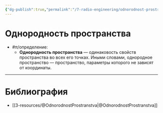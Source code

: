 ```yaml
---
{"dg-publish":true,"permalink":"/7-radio-engineering/odnorodnost-prostranstva/","title":"Однородность пространства"}
---
```



# Однородность пространства

- #π/определение:
	- **Однородность пространства** — одинаковость свойств пространства во всех его точках. Иными словами, однородное пространство — пространство, параметры которого не зависят от координаты.

---

# Библиография

- [[3-resources/@OdnorodnostProstranstva\|@OdnorodnostProstranstva]]
